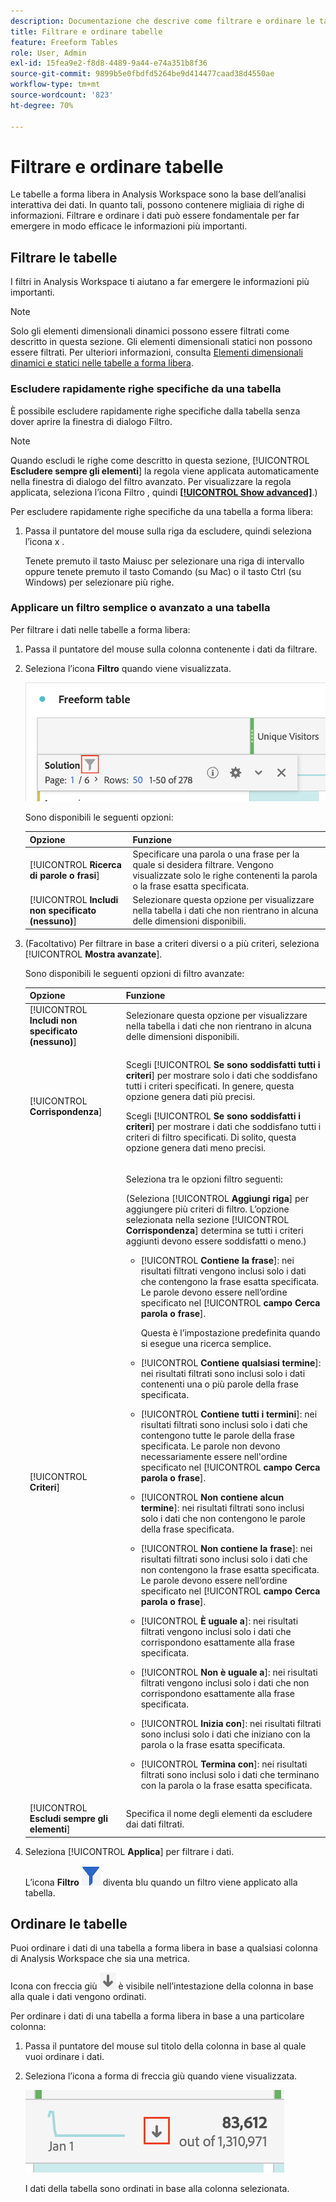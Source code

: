 ```yaml
---
description: Documentazione che descrive come filtrare e ordinare le tabelle in Analysis Workspace.
title: Filtrare e ordinare tabelle
feature: Freeform Tables
role: User, Admin
exl-id: 15fea9e2-f8d8-4489-9a44-e74a351b8f36
source-git-commit: 9899b5e0fbdfd5264be9d414477caad38d4550ae
workflow-type: tm+mt
source-wordcount: '823'
ht-degree: 70%

---
```


# Filtrare e ordinare tabelle

Le tabelle a forma libera in Analysis Workspace sono la base dell’analisi interattiva dei dati. In quanto tali, possono contenere migliaia di righe di informazioni. Filtrare e ordinare i dati può essere fondamentale per far emergere in modo efficace le informazioni più importanti.

## Filtrare le tabelle

I filtri in Analysis Workspace ti aiutano a far emergere le informazioni più importanti.

>[!NOTE]
>
> Solo gli elementi dimensionali dinamici possono essere filtrati come descritto in questa sezione. Gli elementi dimensionali statici non possono essere filtrati. Per ulteriori informazioni, consulta [Elementi dimensionali dinamici e statici nelle tabelle a forma libera](/help/analyze/analysis-workspace/visualizations/freeform-table/column-row-settings/manual-vs-dynamic-rows.md).

### Escludere rapidamente righe specifiche da una tabella

È possibile escludere rapidamente righe specifiche dalla tabella senza dover aprire la finestra di dialogo Filtro.

>[!NOTE]
>
>Quando escludi le righe come descritto in questa sezione, [!UICONTROL **Escludere sempre gli elementi**] la regola viene applicata automaticamente nella finestra di dialogo del filtro avanzato. Per visualizzare la regola applicata, seleziona l’icona Filtro , quindi [**[!UICONTROL Show advanced]**](#apply-a-simple-or-advanced-filter-to-a-table).)

Per escludere rapidamente righe specifiche da una tabella a forma libera:

1. Passa il puntatore del mouse sulla riga da escludere, quindi seleziona l’icona x .

   Tenete premuto il tasto Maiusc per selezionare una riga di intervallo oppure tenete premuto il tasto Comando (su Mac) o il tasto Ctrl (su Windows) per selezionare più righe.

### Applicare un filtro semplice o avanzato a una tabella

Per filtrare i dati nelle tabelle a forma libera:

1. Passa il puntatore del mouse sulla colonna contenente i dati da filtrare. <!--only some types of columns show the filter... Which? Just Dimensions?-->

1. Seleziona l’icona **Filtro** quando viene visualizzata.

   ![Icona del filtro in una tabella](assets/table-filter-icon.png)

   Sono disponibili le seguenti opzioni:

   | Opzione | Funzione |
   |---------|----------|
   | [!UICONTROL **Ricerca di parole o frasi**] | Specificare una parola o una frase per la quale si desidera filtrare. Vengono visualizzate solo le righe contenenti la parola o la frase esatta specificata. |
   | [!UICONTROL **Includi non specificato (nessuno)**] | Selezionare questa opzione per visualizzare nella tabella i dati che non rientrano in alcuna delle dimensioni disponibili. <!--what is this?--> |

1. (Facoltativo) Per filtrare in base a criteri diversi o a più criteri, seleziona [!UICONTROL **Mostra avanzate**].

   Sono disponibili le seguenti opzioni di filtro avanzate:

   | Opzione | Funzione |
   |---------|----------|
   | [!UICONTROL **Includi non specificato (nessuno)**] | Selezionare questa opzione per visualizzare nella tabella i dati che non rientrano in alcuna delle dimensioni disponibili. <!--what is this?--> |
   | [!UICONTROL **Corrispondenza**] | <p>Scegli [!UICONTROL **Se sono soddisfatti tutti i criteri**] per mostrare solo i dati che soddisfano tutti i criteri specificati. In genere, questa opzione genera dati più precisi.</p> <p>Scegli [!UICONTROL **Se sono soddisfatti i criteri**] per mostrare i dati che soddisfano tutti i criteri di filtro specificati. Di solito, questa opzione genera dati meno precisi.</p> |
   | [!UICONTROL **Criteri**] | <p>Seleziona tra le opzioni filtro seguenti:</p><p>(Seleziona [!UICONTROL **Aggiungi riga**] per aggiungere più criteri di filtro. L’opzione selezionata nella sezione [!UICONTROL **Corrispondenza**] determina se tutti i criteri aggiunti devono essere soddisfatti o meno.)</p><ul><li><p>[!UICONTROL **Contiene la frase**]: nei risultati filtrati vengono inclusi solo i dati che contengono la frase esatta specificata. Le parole devono essere nell’ordine specificato nel [!UICONTROL **campo Cerca parola o frase**].<p>Questa è l’impostazione predefinita quando si esegue una ricerca semplice.</p></p></li><li><p>[!UICONTROL **Contiene qualsiasi termine**]: nei risultati filtrati sono inclusi solo i dati contenenti una o più parole della frase specificata. </p></li><li><p>[!UICONTROL **Contiene tutti i termini**]: nei risultati filtrati sono inclusi solo i dati che contengono tutte le parole della frase specificata. Le parole non devono necessariamente essere nell&#39;ordine specificato nel [!UICONTROL **campo Cerca parola o frase**].</p></li><li><p>[!UICONTROL **Non contiene alcun termine**]: nei risultati filtrati sono inclusi solo i dati che non contengono le parole della frase specificata. </p></li><li><p>[!UICONTROL **Non contiene la frase**]: nei risultati filtrati sono inclusi solo i dati che non contengono la frase esatta specificata. Le parole devono essere nell’ordine specificato nel [!UICONTROL **campo Cerca parola o frase**].</p></li><li><p>[!UICONTROL **È uguale a**]: nei risultati filtrati vengono inclusi solo i dati che corrispondono esattamente alla frase specificata. </p></li><li><p>[!UICONTROL **Non è uguale a**]: nei risultati filtrati vengono inclusi solo i dati che non corrispondono esattamente alla frase specificata. </p></li><li><p>[!UICONTROL **Inizia con**]: nei risultati filtrati sono inclusi solo i dati che iniziano con la parola o la frase esatta specificata. </p></li><li><p>[!UICONTROL **Termina con**]: nei risultati filtrati sono inclusi solo i dati che terminano con la parola o la frase esatta specificata. </p></li></ul> |
   | [!UICONTROL **Escludi sempre gli elementi**] | Specifica il nome degli elementi da escludere dai dati filtrati. |

1. Seleziona [!UICONTROL **Applica**] per filtrare i dati.

   L’icona **Filtro** ![Tabella con icona del filtro blu](assets/table-filter-blue-icon.png) diventa blu quando un filtro viene applicato alla tabella.

## Ordinare le tabelle

Puoi ordinare i dati di una tabella a forma libera in base a qualsiasi colonna di Analysis Workspace che sia una metrica.

Icona con freccia giù ![Colonna tabella ordinata con icona con freccia giù](assets/table-sort-arrow-icon.png) è visibile nell’intestazione della colonna in base alla quale i dati vengono ordinati.

Per ordinare i dati di una tabella a forma libera in base a una particolare colonna:

1. Passa il puntatore del mouse sul titolo della colonna in base al quale vuoi ordinare i dati.

1. Seleziona l’icona a forma di freccia giù quando viene visualizzata.

   ![Icona a freccia in giù, colonna della tabella ordinata](assets/table-sort.png)

   I dati della tabella sono ordinati in base alla colonna selezionata.
